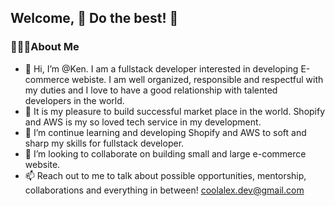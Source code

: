## Welcome, 🎯 Do the best! 🎯

### 🙋🏽‍♂️About Me
- 👋 Hi, I’m @Ken. I am a fullstack developer interested in developing E-commerce webiste. I am well organized, responsible and respectful with my duties and I love to have a good relationship with talented developers in the world.
- 👀 It is my pleasure to build successful market place in the world. Shopify and AWS is my so loved tech service in my development.
- 🌱 I’m continue learning and developing Shopify and AWS to soft and sharp my skills for fullstack developer.
- 💞️ I’m looking to collaborate on building small and large e-commerce website.
- 📫 Reach out to me to talk about possible opportunities, mentorship, collaborations and everything in between! coolalex.dev@gmail.com
